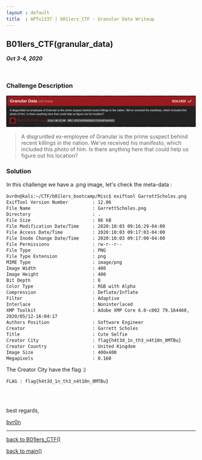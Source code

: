 ```yaml
---
layout : default
title  : APTx1337 | b01lers_CTF - Granular Data Writeup
---
```


## B01lers_CTF(granular_data)

_**Oct 3-4, 2020**_

<br>


<h3 id="Challenge Description">Challenge Description</h3>

![Banner](../../../assets/images/b01lers_ctf/misc02_banner.png "Banner")

> A disgruntled ex-employee of Granular is the prime suspect behind recent killings in the nation. We've received his manifesto, which included this photo of him. Is there anything here that could help us figure out his location?


<h3 id="Solution">Solution</h3>

In this challenge we have a .png image, let's check the meta-data :

```
bvr0n@kali:~/CTF/b01lers_bootcamp/Misc$ exiftool GarrettScholes.png 
ExifTool Version Number         : 12.06
File Name                       : GarrettScholes.png
Directory                       : .
File Size                       : 86 kB
File Modification Date/Time     : 2020:10:03 09:16:29-04:00
File Access Date/Time           : 2020:10:03 09:17:03-04:00
File Inode Change Date/Time     : 2020:10:03 09:17:00-04:00
File Permissions                : rw-r--r--
File Type                       : PNG
File Type Extension             : png
MIME Type                       : image/png
Image Width                     : 400
Image Height                    : 400
Bit Depth                       : 8
Color Type                      : RGB with Alpha
Compression                     : Deflate/Inflate
Filter                          : Adaptive
Interlace                       : Noninterlaced
XMP Toolkit                     : Adobe XMP Core 6.0-c002 79.164460, 2020/05/12-16:04:17
Authors Position                : Software Engineer
Creator                         : Garrett Scholes
Title                           : Cute Selfie
Creator City                    : flag{h4t3d_1n_th3_n4t10n_0MTBu}
Creator Country                 : United Kingdom
Image Size                      : 400x400
Megapixels                      : 0.160
```


The Creator City have the flag :)
```
FLAG : flag{h4t3d_1n_th3_n4t10n_0MTBu}
```

<br>
<br>

best regards, 

[bvr0n](https://linkedin.com/in/taha-el-ghadraoui-5921771a5)

--------------

[back to B01lers_CTF()](../../ctf/b01lers.md)

[back to main()](../../../index.md)

